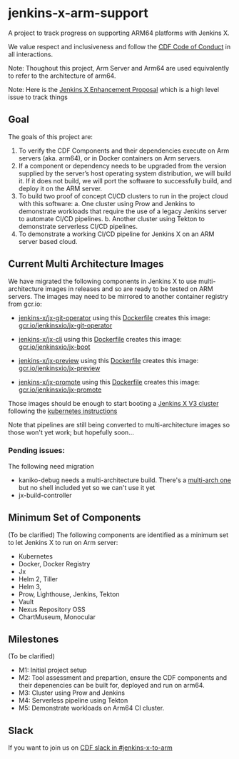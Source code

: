 # jenkins-x-arm-support
A project to track progress on supporting ARM64 platforms with Jenkins X.

We value respect and inclusiveness and follow the [CDF Code of Conduct](https://github.com/cdfoundation/toc/blob/master/CODE_OF_CONDUCT.md) in all interactions.

Note: Thoughout this project, Arm Server and Arm64 are used equivalently to refer to the architecture of arm64.

Note: Here is the [Jenkins X Enhancement Proposal](https://github.com/jenkins-x/enhancements/issues/33) which is a high level issue to track things

## Goal
The goals of this project are:

 1. To verify the CDF Components and their dependencies execute on Arm servers (aka. arm64), or in Docker containers on Arm servers.  
 2. If a component or dependency needs to be upgraded from the version supplied by the server’s host operating system distribution, we will build it.   If it does not build, we will port the software to successfully build, and deploy it on the ARM server.
 3. To build two proof of concept CI/CD clusters to run in the project cloud with this software:
	a. One cluster using Prow and Jenkins to demonstrate workloads that require the use of a legacy Jenkins server to automate CI/CD pipelines.
	b. Another cluster using Tekton to demonstrate serverless CI/CD pipelines.
 4. To demonstrate a working CI/CD pipeline for Jenkins X on an ARM server based cloud.

## Current Multi Architecture Images

We have migrated the following components in Jenkins X to use multi-architecture images in releases and so are ready to be tested on ARM servers. The images may need to be mirrored to another container registry from gcr.io:

* [jenkins-x/jx-git-operator](https://github.com/jenkins-x/jx-git-operator) using this [Dockerfile](https://github.com/jenkins-x/jx-git-operator/blob/master/Dockerfile) creates this image: [gcr.io/jenkinsxio/jx-git-operator](https://console.cloud.google.com/gcr/images/jenkinsxio/GLOBAL/jx-git-operator)

* [jenkins-x/jx-cli](https://github.com/jenkins-x/jx-cli) using this [Dockerfile](https://github.com/jenkins-x/jx-cli/blob/master/Dockerfile-boot) creates this image: [gcr.io/jenkinsxio/jx-boot](https://console.cloud.google.com/gcr/images/jenkinsxio/GLOBAL/jx-boot)

* [jenkins-x/jx-preview](https://github.com/jenkins-x/jx-clpreviewi) using this [Dockerfile](https://github.com/jenkins-x/jx-preview/blob/master/Dockerfile) creates this image: [gcr.io/jenkinsxio/jx-preview](https://console.cloud.google.com/gcr/images/jenkinsxio/GLOBAL/jx-preview)

* [jenkins-x/jx-promote](https://github.com/jenkins-x/jx-clpreviewi) using this [Dockerfile](https://github.com/jenkins-x/jx-promote/blob/master/Dockerfile) creates this image: [gcr.io/jenkinsxio/jx-promote](https://console.cloud.google.com/gcr/images/jenkinsxio/GLOBAL/jx-promote)

Those images should be enough to start booting a [Jenkins X V3 cluster](https://jenkins-x.io/docs/v3/) following the [kubernetes instructions](https://jenkins-x.io/docs/v3/getting-started/on-premise/)

Note that pipelines are still being converted to multi-architecture images so those won't yet work; but hopefully soon...

### Pending issues:

The following need migration

* kaniko-debug needs a multi-architecture build. There's a [multi-arch one](https://console.cloud.google.com/gcr/images/kaniko-project/GLOBAL/executor) but no shell included yet so we can't use it yet
* jx-build-controller

## Minimum Set of Components
(To be clarified) The following components are identified as a minimum set to let Jenkins X to run on Arm server:

 - Kubernetes
 - Docker, Docker Registry
 - Jx
 - Helm 2, Tiller
 - Helm 3, 
 - Prow, Lighthouse, Jenkins, Tekton
 - Vault
 - Nexus Repository OSS
 - ChartMuseum, Monocular

## Milestones
(To be clarified)

 - M1: Initial project setup
 - M2: Tool assessment and prepartion, ensure the CDF components and their depenencies can be built for, deployed and run on arm64.
 - M3: Cluster using Prow and Jenkins
 - M4: Serverless pipeline using Tekton
 - M5: Demonstrate workloads on Arm64 CI cluster.

## Slack

If you want to join us on [CDF slack in #jenkins-x-to-arm](https://cdeliveryfdn.slack.com/join/shared_invite/enQtODM2NDI1NDc0MzIxLTA1MDcxMzUyMGU2NWVlNmQwN2M1N2M4MWJjOWFkM2UzMDY0OWNkNjAzNzM0NzVkNjQ5M2NkMmY2MTRkMWY4MWY#/)
